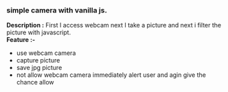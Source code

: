 ### simple camera with vanilla js.
**Description :** First I access webcam next I take a picture and next i filter the picture with javascript.<br>
**Feature :-**
- use webcam camera
- capture picture
- save jpg picture
- not allow webcam camera immediately alert user and agin give the chance allow
